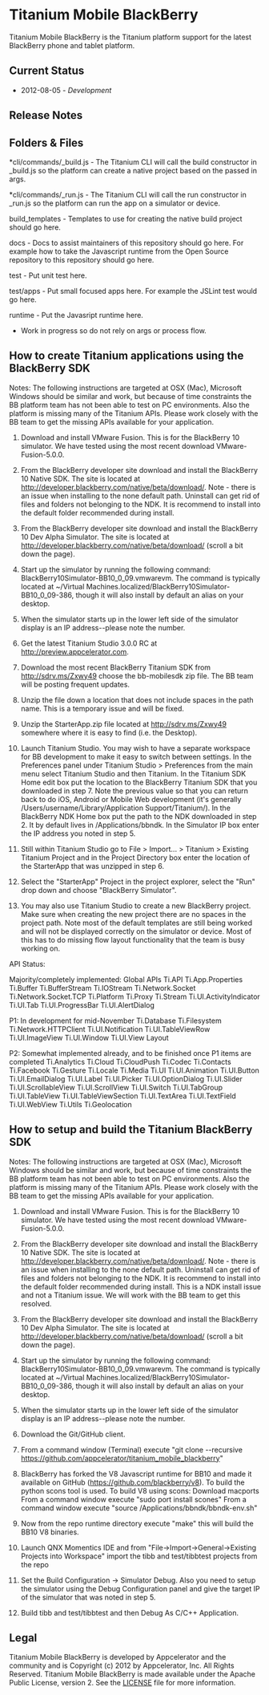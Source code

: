 Titanium Mobile BlackBerry
==========================

Titanium Mobile BlackBerry is the Titanium platform support for the latest BlackBerry phone and tablet platform.

Current Status
--------------

* 2012-08-05 - _Development_

Release Notes
-------------


Folders & Files
---------------

*cli/commands/_build.js   - The Titanium CLI will call the build constructor in _build.js so the platform can create a native project based on the passed in args.


*cli/commands/_run.js   - The Titanium CLI will call the run constructor in _run.js so the platform can run the app on a simulator or device.

build_templates - Templates to use for creating the native build project should go here.

docs - Docs to assist maintainers of this repository should go here. For example how to take the Javascript runtime from the Open Source repository to this repository should go here.

test - Put unit test here.

test/apps - Put small focused apps here. For example the JSLint test would go here.

runtime - Put the Javasript runtime here. 


* Work in progress so do not rely on args or process flow.  


How to create Titanium applications using the BlackBerry SDK
------------------------------------------------------------

Notes: The following instructions are targeted at OSX (Mac), Microsoft Windows should be similar and work, but because of time constraints the BB platform team has not been able to test on PC environments. Also the platform is missing many of the Titanium APIs. Please work closely with the BB team to get the missing APIs available for your application.

1) Download and install VMware Fusion. This is for the BlackBerry 10 simulator. We have tested using the most recent download VMware-Fusion-5.0.0.

2) From the BlackBerry developer site download and install the BlackBerry 10 Native SDK. The site is located at http://developer.blackberry.com/native/beta/download/. Note - there is an issue when installing to the none default path. Uninstall can get rid of files and folders not belonging to the NDK. It is recommend to install into the default folder recommended during install. 

3) From the BlackBerry developer site download and install the BlackBerry 10 Dev Alpha Simulator. The site is located at http://developer.blackberry.com/native/beta/download/ (scroll a bit down the page).

4) Start up the simulator by running the following command: BlackBerry10Simulator-BB10_0_09.vmwarevm. The command is typically located at ~/Virtual Machines.localized/BlackBerry10Simulator-BB10_0_09-386, though it will also install by default an alias on your desktop.

5) When the simulator starts up in the lower left side of the simulator display is an IP address--please note the number.

6) Get the latest Titanium Studio 3.0.0 RC at http://preview.appcelerator.com. 

7) Download the most recent BlackBerry Titanium SDK from http://sdrv.ms/Zxwy49 choose the bb-mobilesdk zip file. The BB team will be posting frequent updates.

8) Unzip the file down a location that does not include spaces in the path name. This is a temporary issue and will be fixed.

9) Unzip the StarterApp.zip file located at http://sdrv.ms/Zxwy49 somewhere where it is easy to find (i.e. the Desktop).

10) Launch Titanium Studio. You may wish to have a separate workspace for BB development to make it easy to switch between settings.
In the Preferences panel under Titanium Studio > Preferences from the main menu select Titanium Studio and then Titanium.
In the Titanium SDK Home edit box put the location to the BlackBerry Titanium SDK that you downloaded in step 7. Note the previous value so that you can return back to do iOS, Android or Mobile Web development (it's generally /Users/username/Library/Application Support/Titanium/).
In the BlackBerry NDK Home box put the path to the NDK downloaded in step 2. It by default lives in /Applications/bbndk.
In the Simulator IP box enter the IP address you noted in step 5.

11) Still within Titanium Studio go to File > Import... > Titanium > Existing Titanium Project and in the Project Directory box enter the location of the StarterApp that was unzipped in step 6.

12) Select the "StarterApp" Project in the project explorer, select the "Run" drop down and choose "BlackBerry Simulator".

13) You may also use Titanium Studio to create a new BlackBerry project. Make sure when creating the new project there are no spaces in the project path. Note most of the default templates are still being worked and will not be displayed correctly on the simulator or device. Most of this has to do missing flow layout functionality that the team is busy working on.

API Status:

Majority/completely implemented:
Global APIs
Ti.API
Ti.App.Properties
Ti.Buffer
Ti.BufferStream
Ti.IOStream
Ti.Network.Socket
Ti.Network.Socket.TCP
Ti.Platform
Ti.Proxy
Ti.Stream
Ti.UI.ActivityIndicator
Ti.UI.Tab
Ti.UI.ProgressBar
Ti.UI.AlertDialog

P1: In development for mid-November 
Ti.Database
Ti.Filesystem
Ti.Network.HTTPClient
Ti.UI.Notification
Ti.UI.TableViewRow
Ti.UI.ImageView
Ti.UI.Window
Ti.UI.View
Layout

P2: Somewhat implemented already, and to be finished once P1 items are completed
Ti.Analytics
Ti.Cloud
Ti.CloudPush
Ti.Codec
Ti.Contacts
Ti.Facebook
Ti.Gesture
Ti.Locale
Ti.Media
Ti.UI
Ti.UI.Animation
Ti.UI.Button
Ti.UI.EmailDialog
Ti.UI.Label
Ti.UI.Picker
Ti.UI.OptionDialog
Ti.UI.Slider
Ti.UI.ScrollableView
Ti.UI.ScrollView
Ti.UI.Switch
Ti.UI.TabGroup
Ti.UI.TableView
Ti.UI.TableViewSection
Ti.UI.TextArea
Ti.UI.TextField
Ti.UI.WebView
Ti.Utils
Ti.Geolocation


How to setup and build the Titanium BlackBerry SDK
--------------------------------------------------

Notes: The following instructions are targeted at OSX (Mac), Microsoft Windows should be similar and work, but because of time constraints the BB platform team has not been able to test on PC environments. Also the platform is missing many of the Titanium APIs. Please work closely with the BB team to get the missing APIs available for your application.

1) Download and install VMware Fusion. This is for the BlackBerry 10 simulator. We have tested using the most recent download VMware-Fusion-5.0.0.

2) From the BlackBerry developer site download and install the BlackBerry 10 Native SDK. The site is located at http://developer.blackberry.com/native/beta/download/. Note - there is an issue when installing to the none default path. Uninstall can get rid of files and folders not belonging to the NDK. It is recommend to install into the default folder recommended during install. This is a NDK install issue and not a Titanium issue. We will work with the BB team to get this resolved.

3) From the BlackBerry developer site download and install the BlackBerry 10 Dev Alpha Simulator. The site is located at http://developer.blackberry.com/native/beta/download/ (scroll a bit down the page).

4) Start up the simulator by running the following command: BlackBerry10Simulator-BB10_0_09.vmwarevm. The command is typically located at ~/Virtual Machines.localized/BlackBerry10Simulator-BB10_0_09-386, though it will also install by default an alias on your desktop.

5) When the simulator starts up in the lower left side of the simulator display is an IP address--please note the number.

6) Download the Git/GitHub client. 

7) From a command window (Terminal) execute "git clone --recursive https://github.com/appcelerator/titanium_mobile_blackberry"

8) BlackBerry has forked the V8 Javascript runtime for BB10 and made it available on GitHub (https://github.com/blackberry/v8). To build
the python scons tool is used. To build V8 using scons:
	Download macports
	From a command window execute "sudo port install scones"
	From a command window execute "source /Applications/bbndk/bbndk-env.sh"

9) Now from the repo runtime directory execute "make" this will build the BB10 V8 binaries.

10) Launch QNX Momentics IDE and from "File->Import->General->Existing Projects into Workspace" import the tibb and test/tibbtest projects from the repo

11) Set the Build Configuration -> Simulator Debug. Also you need to setup the simulator using the Debug Configuration panel and give the target IP of the simulator that was noted in step 5.

12) Build tibb and test/tibbtest and then Debug As C/C++ Application.


Legal
------

Titanium Mobile BlackBerry is developed by Appcelerator and the community and is Copyright (c) 2012 by Appcelerator, Inc. All Rights Reserved.
Titanium Mobile BlackBerry is made available under the Apache Public License, version 2.  See the [LICENSE](https://github.com/appcelerator/titanium_mobile_blackberry/blob/master/LICENSE) file for more information.
